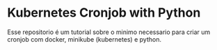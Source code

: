 # Kubernetes Cronjob with Python

Esse repositorio é um tutorial sobre o minimo necessario para criar um cronjob com docker, minikube (kubernetes) e python.
